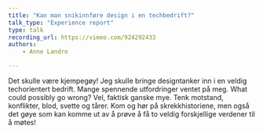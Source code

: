 ```yaml
---
title: "Kan man snikinnføre design i en techbedrift?"
talk_type: "Experience report"
type: talk
recording_url: https://vimeo.com/924292433
authors:
    - Anne Landro

---
```

Det skulle være kjempegøy! Jeg skulle bringe designtanker inn i en veldig techorientert bedrift. Mange spennende utfordringer ventet på meg. What could possibly go wrong? Vel, faktisk ganske mye. Tenk motstand, konflikter, blod, svette og tårer. Kom og hør på skrekkhistoriene, men også det gøye som kan komme ut av å prøve å få to veldig forskjellige verdener til å møtes!
